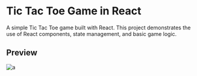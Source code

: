 # Tic Tac Toe Game in React

A simple Tic Tac Toe game built with React. This project demonstrates the use of React components, state management, and basic game logic.

## Preview

![a](https://github.com/user-attachments/assets/e8cff186-9374-49e4-8c53-7c769666f29b)
